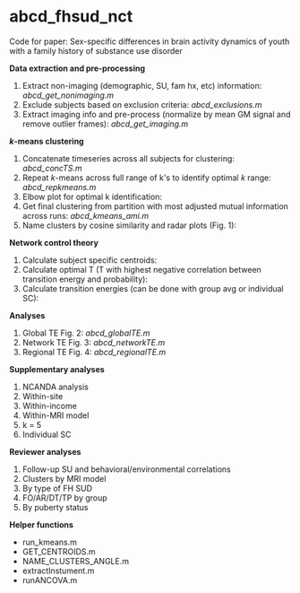 # abcd_fhsud_nct
Code for paper: Sex-specific differences in brain activity dynamics of youth with a family history of substance use disorder

**Data extraction and pre-processing**
1. Extract non-imaging (demographic, SU, fam hx, etc) information: *abcd_get_nonimaging.m*
2. Exclude subjects based on exclusion criteria: *abcd_exclusions.m*
3. Extract imaging info and pre-process (normalize by mean GM signal and remove outlier frames): *abcd_get_imaging.m*

***k*-means clustering**
1. Concatenate timeseries across all subjects for clustering: *abcd_concTS.m*
2. Repeat *k*-means across full range of k's to identify optimal *k* range: *abcd_repkmeans.m*
3. Elbow plot for optimal k identification: 
4. Get final clustering from partition with most adjusted mutual information across runs: *abcd_kmeans_ami.m*
5. Name clusters by cosine similarity and radar plots (Fig. 1):  

**Network control theory**
1. Calculate subject specific centroids:
2. Calculate optimal T (T with highest negative correlation between transition energy and probability): 
3. Calculate transition energies (can be done with group avg or individual SC): 

**Analyses**
1. Global TE Fig. 2: *abcd_globalTE.m*
2. Network TE Fig. 3: *abcd_networkTE.m*
3. Regional TE Fig. 4: *abcd_regionalTE.m*

**Supplementary analyses**
1. NCANDA analysis
2. Within-site
3. Within-income
4. Within-MRI model
5. k = 5
6. Individual SC 

**Reviewer analyses**
1. Follow-up SU and behavioral/environmental correlations
2. Clusters by MRI model
3. By type of FH SUD
4. FO/AR/DT/TP by group
5. By puberty status 

**Helper functions**
- run_kmeans.m
- GET_CENTROIDS.m
- NAME_CLUSTERS_ANGLE.m
- extractInstument.m
- runANCOVA.m
